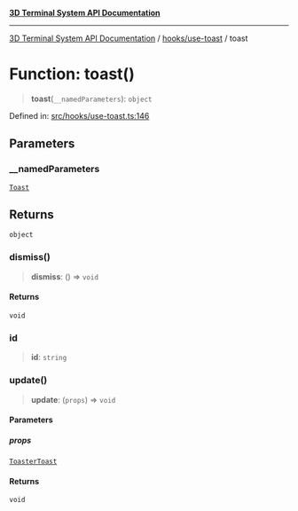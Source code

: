 [**3D Terminal System API Documentation**](../../../README.md)

***

[3D Terminal System API Documentation](../../../README.md) / [hooks/use-toast](../README.md) / toast

# Function: toast()

> **toast**(`__namedParameters`): `object`

Defined in: [src/hooks/use-toast.ts:146](https://github.com/Dicommunitas/ThreeJS_Terminal_3D/blob/d3a4c6e46069e0806d20629a3dc62ea6a87d736c/src/hooks/use-toast.ts#L146)

## Parameters

### \_\_namedParameters

[`Toast`](../type-aliases/Toast.md)

## Returns

`object`

### dismiss()

> **dismiss**: () => `void`

#### Returns

`void`

### id

> **id**: `string`

### update()

> **update**: (`props`) => `void`

#### Parameters

##### props

[`ToasterToast`](../type-aliases/ToasterToast.md)

#### Returns

`void`
